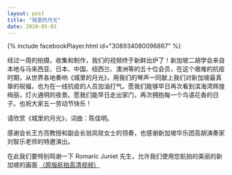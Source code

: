 ```yaml
---
layout: post
title: "城里的月光"
date: 2020-05-01
---
```

{% include facebookPlayer.html id="308934080096867" %}

经过一周的拍摄，收集和制作，我们的视频终于新鲜出炉了！新加坡二胡学会来自本地与马来西亚、日本、中国、纽西兰、澳洲等的五十位会员，在这个艰难的抗疫时期，从世界各地奏响《城里的月光》，用我们的琴声一同献上我们对新加坡最真挚的祝福，也为在一线抗疫的人员加油打气。愿我们能够早日再次看到滨海湾辉煌绚丽，灯火通明的夜景。愿我们能早日走出家门，再次拥抱每一个鸟语花香的日子。也祝大家五一劳动节快乐！
<!--more-->

请欣赏《城里的月光》，词曲：陈佳明。

感谢会长王方亮教授和副会长翁凤玫女士的领奏，也感谢新加坡华乐团高胡演奏家刘智乐老师的特邀演出。

在此我们要特别鸣谢一下 Romaric Juniet 先生，允许我们使用您航拍的美丽的新加坡的画面 [（原版航拍高清视频）](https://www.youtube.com/watch?v=opAGZUnDklQ)
